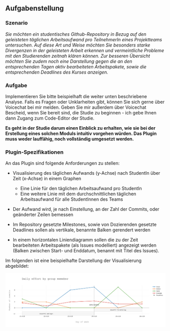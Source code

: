 ## Aufgabenstellung 

### Szenario
*Sie möchten ein studentisches Github-Repository in Bezug auf den geleisteten täglichen Arbeitsaufwand pro TeilnehmerIn eines Projektteams untersuchen. Auf diese Art und Weise möchten Sie besonders starke Divergenzen in der geleisteten Arbeit erkennen und vermeintliche Probleme mit den Studierenden zeitnah klären können. Zur besseren Übersicht möchten Sie zudem noch eine Darstellung gegen die an den entsprechenden Tagen aktiv bearbeiteten Arbeitspakete, sowie die entsprechenden Deadlines des Kurses anzeigen.*

### Aufgabe

Implementieren Sie bitte beispielhaft die weiter unten beschriebene Analyse. Falls es Fragen oder Unklarheiten gibt, können Sie sich gerne über Voicechat bei mir melden. Geben Sie mir außerdem über Voicechat Bescheid, wenn Sie bereit sind, die Studie zu beginnen - ich gebe Ihnen dann Zugang zum Code-Editor der Studie.

**Es geht in der Studie darum einen Einblick zu erhalten, wie sie bei der Erstellung eines solchen Moduls intuitiv vorgehen würden. Das Plugin muss weder lauffähig, noch vollständig umgesetzt werden.**


### Plugin-Spezifikationen


An das Plugin sind folgende Anforderungen zu stellen:

- Visualisierung des täglichen Aufwands (y-Achse) nach StudentIn über Zeit (x-Achse) in einem Graphen
  - Eine Linie für den täglichen Arbeitsaufwand pro StudentIn
  - Eine weitere Linie mit dem durchschnittlichen täglichen Arbeitsaufwand für alle StudentInnen des Teams
  
- Der Aufwand wird, je nach Einstellung, an der Zahl der Commits, oder geänderter Zeilen bemessen

- Im Repository gesetzte Milestones, sowie von Dozierenden gesetzte Deadlines sollen als vertikale, benannte Balken gerendert werden

- In einem horizontalen Liniendiagramm sollen die zu der Zeit bearbeiteten Arbeitspakete (als Issues modelliert) angezeigt werden (Balken zwischen Start- und Enddatum, benannt mit Titel des Issues).  

Im folgenden ist eine beispielhafte Darstellung der Visualisierung abgebildet:

<p align="center">
  <img src="newplot.png" />
</p>
